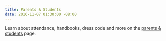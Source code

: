 ```yaml
---
title: Parents & Students
date: 2016-11-07 01:30:00 -08:00
---
```


Learn about attendance, handbooks, dress code and more on the [parents & students](/parents) page.